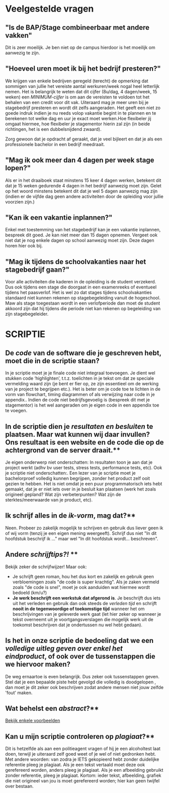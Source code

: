 # Veelgestelde vragen

## "Is de BAP/Stage combineerbaar met andere vakken"
Dit is zeer moeilijk. Je ben niet op de campus hierdoor is het moeilijk om aanwezig te zijn.

## "Hoeveel uren moet ik bij het bedrijf presteren?"
We krijgen van enkele bedrijven geregeld (terecht) de opmerking dat sommigen van jullie het vereiste aantal werkuren/week nogal heel letterlijk nemen.  Het is belangrijk te weten dat dit cijfer (8u/dag, 4 dagen/week, 15 weken) een *MINIMUM-cijfer* is om aan de vereisten te voldoen tot het behalen van een credit voor dit vak. Uiteraard mag je meer uren bij je stagebedrijf presteren en wordt dit zelfs aangeraden. Het geeft een niet zo goede indruk indien je nu reeds volop vakantie begint in te plannen en te berekenen tot welke dag en uur je exact moet werken.Hoe flexibeler jij omgaat hiermee, hoe flexibeler je  stagementor hierin zal zijn (in beide richtingen, het is een dubbelsnijdend zwaard).

Zorg gewoon dat je opdracht af geraakt, dat je veel bijleert en dat je als een professionele bachelor in een bedrijf meedraait.

## "Mag ik ook meer dan 4 dagen per week stage lopen?" 
Als er in het draaiboek staat minstens 15 keer 4 dagen werken, betekent dit dat je 15 weken gedurende 4 dagen in het bedrijf aanwezig moet zijn. Gelet op het woord minstens betekent dit dat je wel 5 dagen aanwezig mag zijn (indien er de vijfde dag geen andere activiteiten door de opleiding voor jullie voorzien zijn.)

## "Kan ik een vakantie inplannen?"
Enkel met toestemming van het stagebedrijf kan je een vakantie inplannen, bespreek dit goed. Je kan niet meer dan 15 dagen opnemen. Vergeet ook niet dat je nog enkele dagen op school aanwezig moet zijn. Deze dagen horen hier ook
bij.

## "Mag ik tijdens de schoolvakanties naar het stagebedrijf gaan?"
Voor alle activiteiten die kaderen in de opleiding is de student verzekerd. Dus ook tijdens een stage die doorgaat in een examenreeks of eventueel tijdens het paasverlof. Het is wel zo dat stages tijdens schoolvakanties standaard niet kunnen rekenen op stagebegeleiding vanuit de hogeschool. Maw als stage toegestaan wordt in een verlofperiode dan moet de student akkoord zijn dat hij tijdens die periode niet kan rekenen op begeleiding van zijn stagebegeleider.

# SCRIPTIE


## De *code* van de software die je geschreven hebt, moet die in de scriptie staan?
In je scriptie moet je je finale code niet integraal toevoegen. Je dient wel  stukken code ‘highlighten’, t.t.z. toelichten in je tekst om dat ze speciale vermelding waard zijn (je bent er fier op, ze zijn essentieel om de werking van je project te begrijpen etc.). Het is beter om je code toe te lichten in de vorm van flowchart, timing diagrammen of als verwijzing naar code in je appendix.. Indien de code niet bedrijfsgevoelig is (bespreek dit met je stagementor) is het wel aangeraden om je eigen code in een appendix toe te voegen.

## In de scriptie dien je *resultaten en besluiten* te plaatsen. Maar wat kunnen wij daar invullen? Ons resultaat is een website en de code die op de achtergrond van de server draait.**
Je eigen onderwerp niet onderschatten: In resultaten toon je aan dat je project werkt (adhv bv user tests, stress tests, performance tests, etc). Ook je scriptie niet onderschatten:. Een lezer van je scriptie moet je bachelorproef volledig kunnen begrijpen, zonder het product zelf ooit gezien te hebben. Het is niet omdat je een puur programmatorisch iets hebt gemaakt, dat je er niet iets over in je besluit kan plaatsen (werk het zoals origineel gepland? Wat zijn verbeterpunten? Wat zijn de sterktes/meerwaarde van je product, etc).

##  Ik schrijf alles in de *ik-vorm*, mag dat?**
Neen. Probeer zo zakelijk mogelijk te schrijven en gebruik dus liever geen ik of wij vorm (tenzij je een eigen mening weergeeft). Schrijf dus niet "In dit hoofdstuk beschrijf ik ..." maar wel "In dit hoofdstuk wordt... beschreven".

## Andere *schrijftips?!* **
Bekijk zeker de schrijfwijzer! Maar ook:
* Je schrijft geen roman, hou het dus kort en zakelijk en gebruik geen   verbloemingen zoals "de code is super krachtig". Als je zaken vermeld zoals   "de code is snel", moet je ook aanduiden wat hiermee wordt bedoeld (km/u?)
* **Je werk beschrijft een werkstuk dat afgerond is**. Je beschrijft dus iets   uit het verleden en gebruik dan ook steeds de *verleden tijd* en schrijft   **nooit in de tegenwoordige of toekomstige tijd** wanneer het om beschrijvingen   van je geleverde werk gaat (let hier zeker op wanneer je tekst overneemt uit je voortgangsverslagen die mogelijk werk uit de toekomst beschrijven dat je ondertussen nu wel hebt gedaan).

## Is het in onze scriptie de bedoeling dat we een *volledige uitleg geven over enkel het eindproduct*, of ook over de tussenstappen die we hiervoor maken?
De weg ernaartoe is even belangrijk. Dus zeker ook tussenstappen geven. Stel dat je een bepaalde piste hebt gevolgd die volledig is doodgelopen , dan moet je dit zeker ook beschrijven zodat andere mensen niet jouw zelfde 'fout' maken.

## Wat behelst een *abstract*?**
[Bekijk enkele voorbeelden](https://writing.wisc.edu/Handbook/presentations_abstracts_examples.html)

## Kan u mijn scriptie controleren op *plagiaat*?**
Dit is hetzelfde als aan een politieagent vragen of hij je een alcoholtest laat doen, terwijl je uiteraard zelf goed weet of je wel of niet gedronken hebt. Met andere woorden: van zodra je IETS gekopieerd hebt zonder duidelijke referentie pleeg je plagiaat. Als je een tekst vertaald moet deze ook gerefereerd worden, anders pleeg je plagiaat. Als je een afbeelding gebruikt zonder referentie, pleeg je plagiaat. Kortom: ieder tekst, afbeelding, grafiek die niet origineel van jou is moet gerefereerd worden; hier kan geen twijfel over bestaan.
